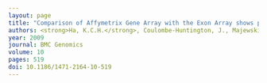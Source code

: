 ```yaml
---
layout: page
title: "Comparison of Affymetrix Gene Array with the Exon Array shows potential application for detection of transcript isoform variation"
authors: <strong>Ha, K.C.H.</strong>, Coulombe-Huntington, J., Majewski, J.
year: 2009
journal: BMC Genomics 
volume: 10
pages: 519
doi: 10.1186/1471-2164-10-519
---
```

